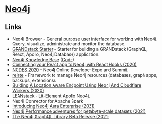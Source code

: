 # [Neo4j](https://neo4j.com/)

## Links

- [Neo4j Browser](https://github.com/neo4j/neo4j-browser) - General purpose user interface for working with Neo4j. Query, visualize, administrate and monitor the database.
- [GRANDstack Starter](https://github.com/grand-stack/grand-stack-starter) - Starter for building a GRANDstack (GraphQL, React, Apollo, Neo4j Database) application.
- [Neo4j Knowledge Base](https://neo4j.com/developer/kb/) ([Code](https://github.com/neo4j-documentation/knowledge-base))
- [Connecting your React app to Neo4j with React Hooks (2020)](https://medium.com/neo4j/connecting-to-react-app-to-neo4j-148881d838b8)
- [NODES 2020](https://neo4j.com/nodes-2020/) - Neo4j Online Developer Expo and Summit.
- [relate](https://github.com/neo4j-devtools/relate) - Framework to manage Neo4j resources (databases, graph apps, backups, extensions).
- [Building A Location Aware Endpoint Using Neo4j And Cloudflare Workers (2020)](https://lyonwj.com/blog/neo4j-http-api-edge-workers)
- [LEANstack](https://github.com/michaeldgraham/lean-stack) - Lit-Element Apollo Neo4j.
- [Neo4j Connector for Apache Spark](https://github.com/neo4j-contrib/neo4j-spark-connector)
- [Introducing Neo4j Aura Enterprise (2021)](https://neo4j.com/blog/neo4j-aura-enterprise-ga-release/)
- [Neo4j Performance adventures for petabyte-scale datasets (2021)](https://unhexium.net/research/neo4j-performance-adventures-for-petabyte-scale-datasets/)
- [The Neo4j GraphQL Library Beta Release (2021)](https://medium.com/neo4j/announcing-the-neo4j-graphql-library-beta-99ae8541bbe7)
